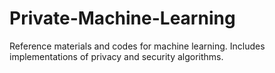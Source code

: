 # Private-Machine-Learning
Reference materials and codes for machine learning. Includes implementations of privacy and security algorithms.
